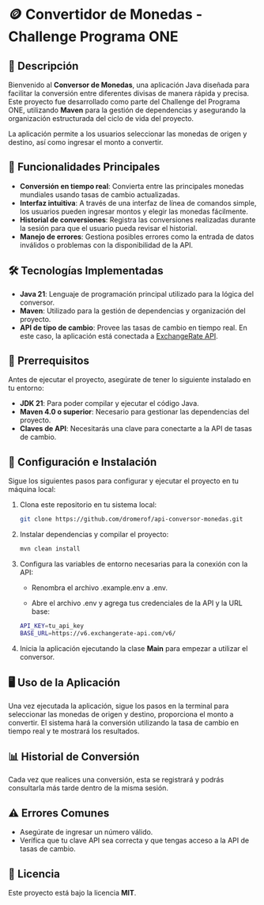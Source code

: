 # 🪙 Convertidor de Monedas - Challenge Programa ONE

## 📖 Descripción

Bienvenido al **Conversor de Monedas**, una aplicación Java diseñada para facilitar la conversión entre diferentes
divisas de manera rápida y precisa. Este proyecto fue desarrollado como parte del Challenge del Programa ONE, utilizando
**Maven** para la gestión de dependencias y asegurando la organización estructurada del ciclo de vida del proyecto.

La aplicación permite a los usuarios seleccionar las monedas de origen y destino, así como ingresar el monto a
convertir.

## 🚀 Funcionalidades Principales

- **Conversión en tiempo real**: Convierta entre las principales monedas mundiales usando tasas de cambio actualizadas.
- **Interfaz intuitiva**: A través de una interfaz de línea de comandos simple, los usuarios pueden ingresar montos y
  elegir las monedas fácilmente.
- **Historial de conversiones**: Registra las conversiones realizadas durante la sesión para que el usuario pueda
  revisar el historial.
- **Manejo de errores**: Gestiona posibles errores como la entrada de datos inválidos o problemas con la disponibilidad
  de la API.

## 🛠️ Tecnologías Implementadas

- **Java 21**: Lenguaje de programación principal utilizado para la lógica del conversor.
- **Maven**: Utilizado para la gestión de dependencias y organización del proyecto.
- **API de tipo de cambio**: Provee las tasas de cambio en tiempo real. En este caso, la aplicación está conectada
  a [ExchangeRate API](https://www.exchangerate-api.com/).

## 📝 Prerrequisitos

Antes de ejecutar el proyecto, asegúrate de tener lo siguiente instalado en tu entorno:

- **JDK 21**: Para poder compilar y ejecutar el código Java.
- **Maven 4.0 o superior**: Necesario para gestionar las dependencias del proyecto.
- **Claves de API**: Necesitarás una clave para conectarte a la API de tasas de cambio.

## 🔧 Configuración e Instalación

Sigue los siguientes pasos para configurar y ejecutar el proyecto en tu máquina local:

1. Clona este repositorio en tu sistema local:

   ```bash
   git clone https://github.com/dromerof/api-conversor-monedas.git

2. Instalar dependencias y compilar el proyecto:

   ```bash
   mvn clean install

3. Configura las variables de entorno necesarias para la conexión con la API:

    * Renombra el archivo .example.env a .env.

    * Abre el archivo .env y agrega tus credenciales de la API y la URL base:

   ```bash
   API_KEY=tu_api_key
   BASE_URL=https://v6.exchangerate-api.com/v6/

4. Inicia la aplicación ejecutando la clase **Main** para empezar a utilizar el conversor.

## 🖥️ Uso de la Aplicación

Una vez ejecutada la aplicación, sigue los pasos en la terminal para seleccionar las monedas de origen y destino,
proporciona el monto a convertir. El sistema hará la conversión utilizando la tasa de cambio en tiempo real y te
mostrará los resultados.

## 📊 Historial de Conversión

Cada vez que realices una conversión, esta se registrará y podrás consultarla más tarde dentro de la misma sesión.

## ⚠️ Errores Comunes

* Asegúrate de ingresar un número válido.
* Verífica que tu clave API sea correcta y que tengas acceso a la API de tasas de cambio.

## 📜 Licencia

Este proyecto está bajo la licencia **MIT**.